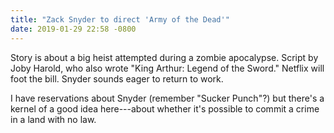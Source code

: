 ```yaml
---
title: "Zack Snyder to direct 'Army of the Dead'"  
date: 2019-01-29 22:58 -0800
---
```


Story is about a big heist attempted during a zombie apocalypse. Script by Joby Harold, who also wrote "King Arthur: Legend of the Sword." Netflix will foot the bill. Snyder sounds eager to return to work. 

I have reservations about Snyder (remember "Sucker Punch"?) but there's a kernel of a good idea here---about whether it's possible to commit a crime in a land with no law.  
